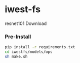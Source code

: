 # iwest-fs

resnet101 Download


### Pre-Install
```bash
pip install -r requirements.txt
cd iwestfs/models/ops
sh make.sh
```


